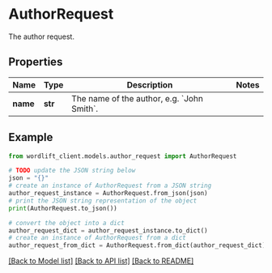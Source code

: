 # AuthorRequest

The author request.

## Properties

Name | Type | Description | Notes
------------ | ------------- | ------------- | -------------
**name** | **str** | The name of the author, e.g. &#x60;John Smith&#x60;. | 

## Example

```python
from wordlift_client.models.author_request import AuthorRequest

# TODO update the JSON string below
json = "{}"
# create an instance of AuthorRequest from a JSON string
author_request_instance = AuthorRequest.from_json(json)
# print the JSON string representation of the object
print(AuthorRequest.to_json())

# convert the object into a dict
author_request_dict = author_request_instance.to_dict()
# create an instance of AuthorRequest from a dict
author_request_from_dict = AuthorRequest.from_dict(author_request_dict)
```
[[Back to Model list]](../README.md#documentation-for-models) [[Back to API list]](../README.md#documentation-for-api-endpoints) [[Back to README]](../README.md)


